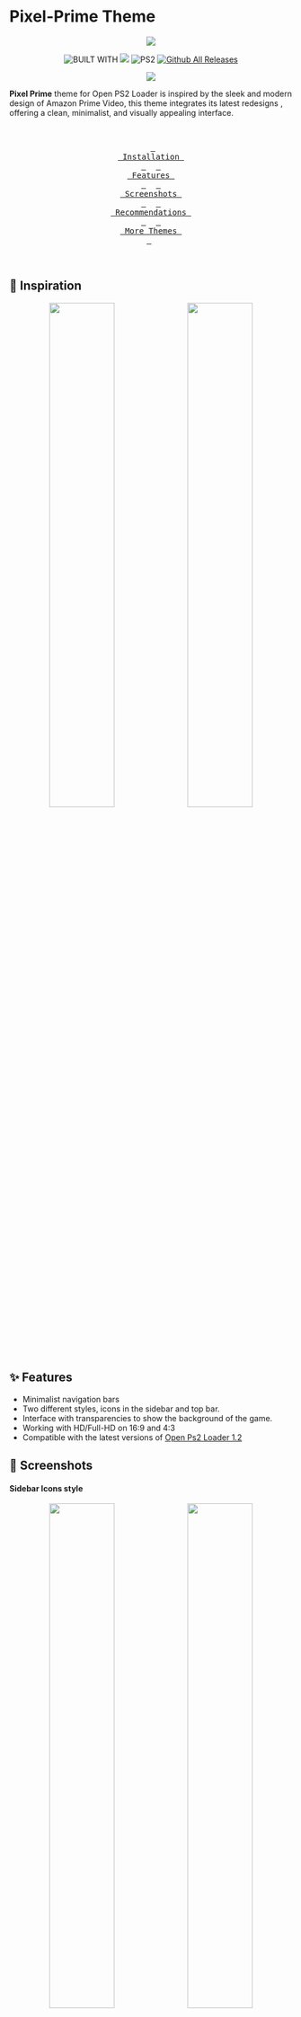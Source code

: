 # Pixel-Prime Theme

<p align="center">
  <img src="https://github.com/PixeliGer/OPL-Theme-Pixel-Prime/blob/main/assets/logo.png">
</p>

<div align = center>
  
  ![BUILT WITH](https://img.shields.io/badge/BUILT%20WITH-%E2%9D%A4-cd6133?labelColor=ff793f&style=for-the-badge&logoColor=f0f0f0)
  [![][made-with]][gimp]
  ![PS2](https://img.shields.io/badge/ps2-007acc?style=for-the-badge&logo=playstation&logoColor=white&logoSize=auto&label=Made%20For)
  [![Github All Releases](https://img.shields.io/github/downloads/PixeliGer/OPL-Theme-Pixel-Prime/total?style=for-the-badge)]()
  
  [gimp]: https://www.gimp.org/
  [made-with]: https://img.shields.io/badge/gimp-5C5543?style=for-the-badge&logo=gimp&logoColor=white&logoSize=small&label=Made%20With
  
  [![][download-opl-theme]][opl-theme]
  
  [opl-theme]: https://github.com/PixeliGer/OPL-Theme-Pixel-Prime/releases/latest
  [download-opl-theme]: https://custom-icon-badges.demolab.com/badge/-Download-35BF5C?style=for-the-badge&logo=download&logoColor=white
  
</div>

**Pixel Prime** theme for Open PS2 Loader is inspired by the sleek and modern design of Amazon Prime Video, this theme integrates its latest redesigns , offering a clean, minimalist, and visually appealing interface.


<div align = middle>
  <br>
  
  &ensp;[<kbd> <br> Installation <br> </kbd>](#-installation)&ensp;
  &ensp;[<kbd> <br> Features <br> </kbd>](#-features)&ensp;
  &ensp;[<kbd> <br> Screenshots <br> </kbd>](#-screenshots)&ensp;
  &ensp;[<kbd> <br> Recommendations <br> </kbd>](#-recommendations)&ensp;
  &ensp;[<kbd> <br> More Themes <br> </kbd>](https://pixeliger.github.io/opl-themes/)&ensp;
    
  <br>  
</div>


## 🌱 Inspiration

<p align="middle">
  <img width="48%" src="https://tvline.com/wp-content/uploads/2022/07/new-prime-video-ui-1.jpg">
  <img width="48%" src="https://m.media-amazon.com/images/I/B1HVIxbegjL.png">
</p>

## ✨ Features

* Minimalist navigation bars
* Two different styles, icons in the sidebar and top bar.
* Interface with transparencies to show the background of the game.
* Working with HD/Full-HD on 16:9 and 4:3
* Compatible with the latest versions of [Open Ps2 Loader 1.2](https://github.com/ps2homebrew/Open-PS2-Loader/releases)

## 📸 Screenshots

#### Sidebar Icons style

<p align="middle">  
  <img width="48%" src="https://github.com/PixeliGer/OPL-Theme-Pixel-Prime/blob/main/assets/screenshots/screenshot1.png">
  <img width="48%" src="https://github.com/PixeliGer/OPL-Theme-Pixel-Prime/blob/main/assets/screenshots/screenshot2.png">
  <img width="48%" src="https://github.com/PixeliGer/OPL-Theme-Pixel-Prime/blob/main/assets/screenshots/screenshot3.png">
  <img width="48%" src="https://github.com/PixeliGer/OPL-Theme-Pixel-Prime/blob/main/assets/screenshots/screenshot4.png">  
</p>

#### Topbar style

<p align="middle">
  <img width="48%" src="https://github.com/PixeliGer/OPL-Theme-Pixel-Prime/blob/main/assets/screenshots/screenshot5.png">
  <img width="48%" src="https://github.com/PixeliGer/OPL-Theme-Pixel-Prime/blob/main/assets/screenshots/screenshot6.png">
  <img width="48%" src="https://github.com/PixeliGer/OPL-Theme-Pixel-Prime/blob/main/assets/screenshots/screenshot7.png">
  <img width="48%" src="https://github.com/PixeliGer/OPL-Theme-Pixel-Prime/blob/main/assets/screenshots/screenshot8.png">
</p>

#### 🌟 NEW 🌟 - Topbar (No Logo)
<p align="middle">
  <img width="48%" src="https://github.com/PixeliGer/OPL-Theme-Pixel-Prime/blob/main/assets/screenshots/screenshot9.png">
  <img width="48%" src="https://github.com/PixeliGer/OPL-Theme-Pixel-Prime/blob/main/assets/screenshots/screenshot10.png">
</p>

#### 🌟 NEW 🌟 - **Accent** 
<p align="middle">
  <img width="48%" src="https://github.com/PixeliGer/OPL-Theme-Pixel-Prime/blob/main/assets/screenshots/screenshot11.png">
  <img width="48%" src="https://github.com/PixeliGer/OPL-Theme-Pixel-Prime/blob/main/assets/screenshots/screenshot12.png">  
</p>

#### 🌟 NEW 🌟 - **Top Accent** 
<p align="middle">  
  <img width="48%" src="https://github.com/PixeliGer/OPL-Theme-Pixel-Prime/blob/main/assets/screenshots/screenshot13.png">
  <img width="48%" src="https://github.com/PixeliGer/OPL-Theme-Pixel-Prime/blob/main/assets/screenshots/screenshot14.png">
</p>


## 💾 Installation

**1. Initially, ensure your OPL folder is structured like this on your Device or in your Shared folder**
```
APPS/
ART/
CD/
CFG/
CHT/
DVD/
POPS/
THM/
VMC/
```

**2. Download one of the zip files that contains one of the Theme variants from the [Releases](https://github.com/PixeliGer/OPL-Theme-Pixel-Prime/releases/latest) page or using the green `DOWNLOAD` button at the top, (make sure it's one with the `thm_` prefix in its name)**
```
thm_Pixel-Prime
thm_Pixel-Prime-Top
thm_Pixel-Prime-Accent
```

**3. Extract the ZIP file and move the theme folder to your `THM` directory.**
```
THM/
├─ thm_Pixel-Prime/
├─ thm_Pixel-Prime-Top/
├─ thm_Pixel-Prime-Accent/
```

> [!NOTE]  
> Themes must be placed inside a folder named `THM` (in uppercase) for any of the devices: SMB share, HDD, USB, SD (MX4SIO), once the device starts, OPL will list the themes found in these locations

* **SMB** (Network Share)

In the root directory or drive you set as your PS2SMB share, in a THM folder

```
PS2SMB/THM/thm_Pixel-Prime/
```

* **USB**, **SD** device

In the root of the drive or partition set for OPL, in a THM folder

```
mass:/THM/thm_Pixel-Prime/
```

* **HDD** (Internal hard drive)

Place the THM folder in the `OPL Partition` of the HDD `+OPL`, you can create the partition if it doesn't exist, by using `uLaunchELF`: [FileBrowser > MISC > HddManager]

```
hdd0:/+OPL/THM/thm_Pixel-Prime/
```

> [!IMPORTANT]  
> Themes on any of these devices won’t display unless the device is enabled, so make sure to enable the device where your themes are stored through the OPL settings.

> [!WARNING]
> Avoid installing themes on the Memory Card, as their storage size can impact the proper functioning of the themes and cause issues with OPL.


**4. Launch OPL, if it was already open, restart it.**

**5. Go to OPL Settings and then `Display Settings`. In the 'Theme' option, find and select your theme, then click `OK` to apply it.**


## 💡 Recommendations

To enhance your experience with the theme, consider these recommendations:

* Make sure you are using an updated or recent version of [Open Ps2 Loader 1.2](https://github.com/ps2homebrew/Open-PS2-Loader/releases/tag/latest)
* Download the assets for the `ART` folder (Background Image, Cover, Logo, etc.) using the latest version of [OPL Manager](https://oplmanager.com/site/)
* Use **OPL Manager** to edit the `CFG` files for each game, to correctly display the game information (Description, Developer, Release Date, etc.).
* Use `MM-DD-YYYY` format for the release date in the Information section for optimal display.
* Enable Widescreen mode in OPL Settings for better text visibility.



